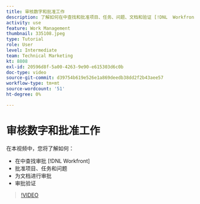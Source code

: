 ```yaml
---
title: 审核数字和批准工作
description: 了解如何在中查找和批准项目、任务、问题、文档和验证 [!DNL  Workfront].
activity: use
feature: Work Management
thumbnail: 335108.jpeg
type: Tutorial
role: User
level: Intermediate
team: Technical Marketing
kt: 8808
exl-id: 20596d8f-5a00-4263-9e90-e615303d6c0b
doc-type: video
source-git-commit: d39754b619e526e1a869deedb38dd2f2b43aee57
workflow-type: tm+mt
source-wordcount: '51'
ht-degree: 0%

---
```


# 审核数字和批准工作

在本视频中，您将了解如何：

* 在中查找审批 [!DNL  Workfront]
* 批准项目、任务和问题
* 为文档进行审批
* 审批验证

>[!VIDEO](https://video.tv.adobe.com/v/335108/?quality=12)

<!---
learn more URLS
Approving work
Home area for Reviewers
Guides
Home overview for Reviewers
Issue page overview
--->
